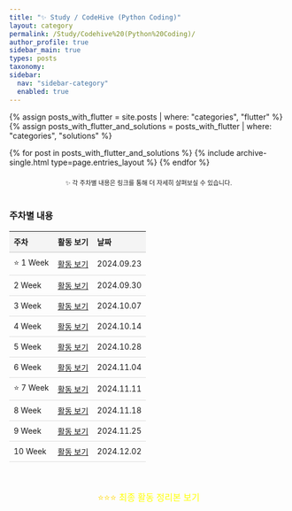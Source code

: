 ```yaml
---
title: "✨ Study / CodeHive (Python Coding)"
layout: category
permalink: /Study/Codehive%20(Python%20Coding)/
author_profile: true
sidebar_main: true
types: posts
taxonomy:
sidebar:
  nav: "sidebar-category"
  enabled: true
---
```


{% assign posts_with_flutter = site.posts | where: "categories", "flutter" %}
{% assign posts_with_flutter_and_solutions = posts_with_flutter | where: "categories", "solutions" %}

{% for post in posts_with_flutter_and_solutions %}
  {% include archive-single.html type=page.entries_layout %}
{% endfor %}

<div style="text-align: center; margin-top: 20px; font-size: 80%;">
  <span>✨ 각 주차별 내용은 링크를 통해 더 자세히 살펴보실 수 있습니다.</span>
</div>

<br/>

### 주차별 내용

<table style="width: 100%; border-collapse: collapse; text-align: left; font-size: 14px;">
  <thead>
    <tr>
      <th style="padding: 8px; background-color: #f4f4f4; border-bottom: 2px solid #ddd;">주차</th>
      <th style="padding: 8px; background-color: #f4f4f4; border-bottom: 2px solid #ddd;">활동 보기</th>
      <th style="padding: 8px; background-color: #f4f4f4; border-bottom: 2px solid #ddd;">날짜</th>
    </tr>
  </thead>
  <tbody>
    <tr>
      <td style="padding: 8px; border-bottom: 1px solid #ddd;">⭐ 1 Week</td>
      <td style="padding: 8px; border-bottom: 1px solid #ddd;"><a href="/Study/codehive-details/1week">활동 보기</a></td>
      <td style="padding: 8px; border-bottom: 1px solid #ddd;">2024.09.23</td>
    </tr>
    <tr>
      <td style="padding: 8px; border-bottom: 1px solid #ddd;">2 Week</td>
      <td style="padding: 8px; border-bottom: 1px solid #ddd;"><a href="/Study/codehive-details/2week">활동 보기</a></td>
      <td style="padding: 8px; border-bottom: 1px solid #ddd;">2024.09.30</td>
    </tr>
    <tr>
      <td style="padding: 8px; border-bottom: 1px solid #ddd;">3 Week</td>
      <td style="padding: 8px; border-bottom: 1px solid #ddd;"><a href="/Study/codehive-details/3week">활동 보기</a></td>
      <td style="padding: 8px; border-bottom: 1px solid #ddd;">2024.10.07</td>
    </tr>
    <tr>
      <td style="padding: 8px; border-bottom: 1px solid #ddd;">4 Week</td>
      <td style="padding: 8px; border-bottom: 1px solid #ddd;"><a href="/Study/codehive-details/4week">활동 보기</a></td>
      <td style="padding: 8px; border-bottom: 1px solid #ddd;">2024.10.14</td>
    </tr>
    <tr>
      <td style="padding: 8px; border-bottom: 1px solid #ddd;">5 Week</td>
      <td style="padding: 8px; border-bottom: 1px solid #ddd;"><a href="/Study/codehive-details/5week">활동 보기</a></td>
      <td style="padding: 8px; border-bottom: 1px solid #ddd;">2024.10.28</td>
    </tr>
    <tr>
      <td style="padding: 8px; border-bottom: 1px solid #ddd;">6 Week</td>
      <td style="padding: 8px; border-bottom: 1px solid #ddd;"><a href="/Study/codehive-details/6week">활동 보기</a></td>
      <td style="padding: 8px; border-bottom: 1px solid #ddd;">2024.11.04</td>
    </tr>
    <tr>
      <td style="padding: 8px; border-bottom: 1px solid #ddd;">⭐ 7 Week</td>
      <td style="padding: 8px; border-bottom: 1px solid #ddd;"><a href="/Study/codehive-details/7week">활동 보기</a></td>
      <td style="padding: 8px; border-bottom: 1px solid #ddd;">2024.11.11</td>
    </tr>
    <tr>
      <td style="padding: 8px; border-bottom: 1px solid #ddd;">8 Week</td>
      <td style="padding: 8px; border-bottom: 1px solid #ddd;"><a href="/Study/codehive-details/8week">활동 보기</a></td>
      <td style="padding: 8px; border-bottom: 1px solid #ddd;">2024.11.18</td>
    </tr>
    <tr>
      <td style="padding: 8px; border-bottom: 1px solid #ddd;">9 Week</td>
      <td style="padding: 8px; border-bottom: 1px solid #ddd;"><a href="/Study/codehive-details/9week">활동 보기</a></td>
      <td style="padding: 8px; border-bottom: 1px solid #ddd;">2024.11.25</td>
    </tr>
    <tr>
      <td style="padding: 8px; border-bottom: 1px solid #ddd;">10 Week</td>
      <td style="padding: 8px; border-bottom: 1px solid #ddd;"><a href="/Study/codehive-details/10week">활동 보기</a></td>
      <td style="padding: 8px; border-bottom: 1px solid #ddd;">2024.12.02</td>
    </tr>
  </tbody>
</table>

<br/>

<div style="text-align: center; margin-top: 20px; font-size: 16px; color: gold;">
  ⭐⭐⭐ <a href="/Study/codehive-details/final" style="color: yellow; text-decoration: none;">최종 활동 정리본 보기</a>
</div>
